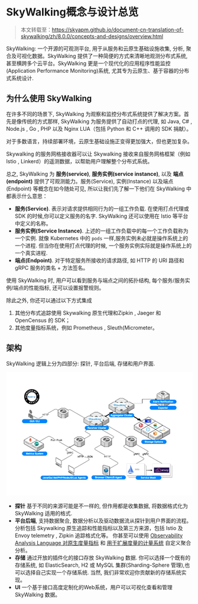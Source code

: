 # SkyWalking概念与设计总览

> 本文转载至：https://skyapm.github.io/document-cn-translation-of-skywalking/zh/8.0.0/concepts-and-designs/overview.html

SkyWalking: 一个开源的可观测平台, 用于从服务和云原生基础设施收集, 分析, 聚合及可视化数据。SkyWalking 提供了一种简便的方式来清晰地观测分布式系统, 甚至横跨多个云平台。SkyWalking 更是一个现代化的应用程序性能监控(Application Performance Monitoring)系统, 尤其专为云原生、基于容器的分布式系统设计.

## 为什么使用 SkyWalking

在许多不同的场景下, SkyWalking 为观察和监控分布式系统提供了解决方案。首先是像传统的方式那样, SkyWalking 为服务提供了自动打点的代理, 如 Java, C# , Node.js , Go , PHP 以及 Nginx LUA（包括 Python 和 C++ 调用的 SDK 捐献）。

对于多数语言，持续部署环境，云原生基础设施正变得更加强大，但也更加复杂。

Skywalking 的服务网格接收器可以让 Skywalking 接收来自服务网格框架（例如 Istio , Linkerd）的遥测数据，以帮助用户理解整个分布式系统。

总之, SkyWalking 为 **服务(service)**, **服务实例(service instance)**, 以及 **端点(endpoint)** 提供了可观测能力。服务(Service), 实例(Instance) 以及端点(Endpoint) 等概念在如今随处可见, 所以让我们先了解一下他们在 SkyWalking 中都表示什么意思：

- **服务(Service)**. 表示对请求提供相同行为的一组工作负载. 在使用打点代理或 SDK 的时候,你可以定义服务的名字. SkyWalking 还可以使用在 Istio 等平台中定义的名称。
- **服务实例(Service Instance)**. 上述的一组工作负载中的每一个工作负载称为一个实例. 就像 Kubernetes 中的 `pods` 一样,服务实例未必就是操作系统上的一个进程. 但当你在使用打点代理的时候, 一个服务实例实际就是操作系统上的一个真实进程.
- **端点(Endpoint)**. 对于特定服务所接收的请求路径, 如 HTTP 的 URI 路径和 gRPC 服务的类名 + 方法签名。

使用 SkyWalking 时, 用户可以看到服务与端点之间的拓扑结构, 每个服务/服务实例/端点的性能指标, 还可以设置报警规则。

除此之外, 你还可以通过以下方式集成

1. 其他分布式追踪使用 Skywalking 原生代理和Zipkin , Jaeger 和 OpenCensus 的 SDK；
2. 其他度量指标系统，例如 Prometheus , Sleuth(Micrometer。

## 架构

SkyWalking 逻辑上分为四部分: 探针, 平台后端, 存储和用户界面.

![](../images/10.png)

- **探针** 基于不同的来源可能是不一样的, 但作用都是收集数据, 将数据格式化为 SkyWalking 适用的格式.
- **平台后端**, 支持数据聚合, 数据分析以及驱动数据流从探针到用户界面的流程。分析包括 Skywalking 原生追踪和性能指标以及第三方来源，包括 Istio 及 Envoy telemetry , Zipkin 追踪格式化等。 你甚至可以使用 [Observability Analysis Language 对原生度量指标](https://skyapm.github.io/document-cn-translation-of-skywalking/zh/8.0.0/concepts-and-designs/oal.html) 和 [用于扩展度量的计量系统](https://skyapm.github.io/document-cn-translation-of-skywalking/zh/8.0.0/concepts-and-designs/meter.html) 自定义聚合分析。
- **存储** 通过开放的插件化的接口存放 SkyWalking 数据. 你可以选择一个既有的存储系统, 如 ElasticSearch, H2 或 MySQL 集群(Sharding-Sphere 管理),也可以选择自己实现一个存储系统. 当然, 我们非常欢迎你贡献新的存储系统实现。
- **UI** 一个基于接口高度定制化的Web系统，用户可以可视化查看和管理 SkyWalking 数据。